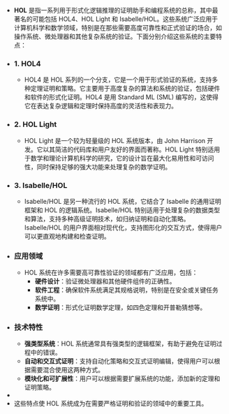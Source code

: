 - **HOL** 是指一系列用于形式化逻辑推理的证明助手和编程系统的总称，其中最著名的可能包括 HOL4、HOL Light 和 Isabelle/HOL。这些系统广泛应用于计算机科学和数学领域，特别是在那些需要高度可靠性和正式验证的场合，如操作系统、微处理器和其他复杂系统的验证。下面分别介绍这些系统的主要特点：
- ### 1. HOL4
	- HOL4 是 HOL 系列的一个分支，它是一个用于形式验证的系统，支持多种定理证明和策略。它主要用于高度复杂的算法和系统的验证，包括硬件和软件的形式化证明。HOL4 是用 Standard ML (SML) 编写的，这使得它在表达复杂逻辑和定理时保持高度的灵活性和表现力。
- ### 2. HOL Light
	- HOL Light 是一个较为轻量级的 HOL 系统版本，由 John Harrison 开发。它以其简洁的代码库和用户友好的界面而著称。HOL Light 特别适用于数学和理论计算机科学的研究，它的设计旨在最大化易用性和可访问性，同时保持足够的强大功能来处理复杂的数学证明。
- ### 3. Isabelle/HOL
	- Isabelle/HOL 是另一种流行的 HOL 系统，它结合了 Isabelle 的通用证明框架和 HOL 的逻辑系统。Isabelle/HOL 特别适用于处理复杂的数据类型和算法，支持多种高级证明技术，如归纳证明和自动化策略。Isabelle/HOL 的用户界面相对现代化，支持图形化的交互方式，使得用户可以更直观地构建和检查证明。
- ### 应用领域
	- HOL 系统在许多需要高可靠性验证的领域都有广泛应用，包括：
		- **硬件设计**：验证微处理器和其他硬件组件的正确性。
		- **软件工程**：确保软件系统满足其规格说明，特别是在安全或关键任务系统中。
		- **数学证明**：形式化证明数学定理，如四色定理和开普勒猜想等。
- ### 技术特性
	- **强类型系统**：HOL 系统通常具有强类型的逻辑框架，有助于避免在证明过程中的错误。
	- **自动和交互式证明**：支持自动化策略和交互式证明编辑，使得用户可以根据需要混合使用这两种方式。
	- **模块化和可扩展性**：用户可以根据需要扩展系统的功能，添加新的定理和证明策略。
-
- 这些特点使 HOL 系统成为在需要严格证明和验证的领域中的重要工具。